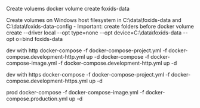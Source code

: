 
Create voluems
docker volume create foxids-data

Create volumes on Windows host filesystem in C:\data\foxids-data and C:\data\foxids-data-config - Important: create folders before
docker volume create --driver local --opt type=none --opt device=C:\data\foxids-data --opt o=bind foxids-data


dev with http
docker-compose -f docker-compose-project.yml -f docker-compose.development-http.yml up -d
docker-compose -f docker-compose-image.yml -f docker-compose.development-http.yml up -d

dev with https
docker-compose -f docker-compose-project.yml -f docker-compose.development-https.yml up -d

prod
docker-compose -f docker-compose-image.yml -f docker-compose.production.yml up -d